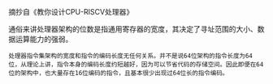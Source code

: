
摘抄自《教你设计CPU-RISCV处理器》

通俗来讲处理器架构的位数是指通用寄存器的宽度，其决定了寻址范围的大小、数据运算能力的强弱。
```{caution}
处理器指令集架构的宽度和指令的编码长度无任何关系。并不是说64位架构的指令长度为64位，从理论上讲，指令本身的编码长度约短越好，因为可以节省代码的存储空间。因此即便在64位的架构中，也大量存在16位编码的指令，且基本很少出现过64位长的指令编码。
```

